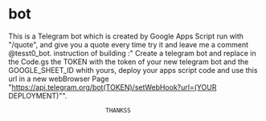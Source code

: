 # bot
This is a Telegram bot which is created by Google Apps Script 
run with "/quote",
and give you a quote every time try it and leave me a comment @tesst0_bot.
instruction of building :"   Create a telegram bot and replace in the Code.gs the TOKEN with the token of your new telegram bot and the GOOGLE_SHEET_ID whith yours,
                                deploy your apps script code and use this url in a new webBrowser Page "https://api.telegram.org/bot(TOKEN)/setWebHook?url=(YOUR DEPLOYMENT)"".
                                
                               THANKSS
